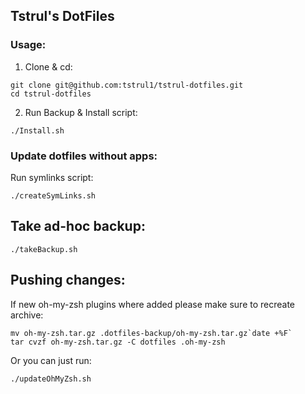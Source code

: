 ## Tstrul's DotFiles

### Usage:
1. Clone & cd:

```
git clone git@github.com:tstrul1/tstrul-dotfiles.git
cd tstrul-dotfiles
```


2. Run Backup & Install script:

```
./Install.sh
```

### Update dotfiles without apps:
Run symlinks script:

```
./createSymLinks.sh
```

## Take ad-hoc backup:

```
./takeBackup.sh
```

## Pushing changes:
If new oh-my-zsh plugins where added please make sure to recreate archive:

```
mv oh-my-zsh.tar.gz .dotfiles-backup/oh-my-zsh.tar.gz`date +%F`
tar cvzf oh-my-zsh.tar.gz -C dotfiles .oh-my-zsh
```

Or you can just run:

```
./updateOhMyZsh.sh
```
